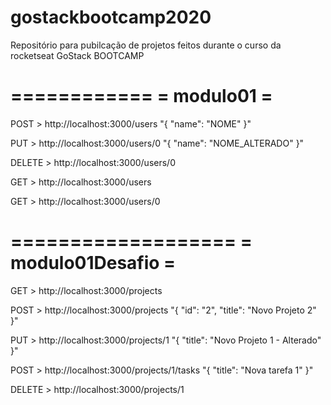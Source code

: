 # gostackbootcamp2020
Repositório para pubilcação de projetos feitos durante o curso da rocketseat GoStack BOOTCAMP

============
= modulo01 =
============
POST > http://localhost:3000/users
"{
	"name": "NOME"
}"

PUT > http://localhost:3000/users/0
"{
	"name": "NOME_ALTERADO"
}"

DELETE > http://localhost:3000/users/0

GET > http://localhost:3000/users

GET > http://localhost:3000/users/0

===================
= modulo01Desafio =
===================

GET > http://localhost:3000/projects

POST > http://localhost:3000/projects
"{
	"id": "2",
	"title": "Novo Projeto 2"
}"

PUT > http://localhost:3000/projects/1
"{
	"title": "Novo Projeto 1 - Alterado"
}"

POST > http://localhost:3000/projects/1/tasks
"{
	"title": "Nova tarefa 1"
}"

DELETE > http://localhost:3000/projects/1
